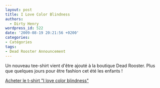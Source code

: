```yaml
---
layout: post
title: I Love Color Blindness
authors:
  - Dirty Henry
wordpress_id: 522
date: '2009-08-19 20:21:56 +0200'
categories:
- Catégories
tags:
- Dead Rooster Announcement
---
```

Un nouveau tee-shirt vient d'être ajouté à la boutique Dead Rooster. Plus que quelques jours pour être fashion cet été les enfants !

[Acheter le t-shirt "I love color blindness" ](http://www.comboutique.com/shop/t-shirt-i_love_color_blindness-21450-1502429.html)
